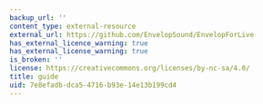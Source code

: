 ```yaml
---
backup_url: ''
content_type: external-resource
external_url: https://github.com/EnvelopSound/EnvelopForLive
has_external_licence_warning: true
has_external_license_warning: true
is_broken: ''
license: https://creativecommons.org/licenses/by-nc-sa/4.0/
title: guide
uid: 7e8efadb-dca5-4716-b93e-14e13b199cd4
---
```

